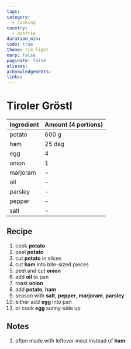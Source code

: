 ```yaml
---
tags: 
category:
  - cooking
country:
  - austria
duration_min: 
todo: true
theme: tre_light
marp: false
paginate: false
aliases: 
acknowledgements: 
links:
---
```



# Tiroler Gröstl


|Ingredient|Amount (4 portions)|
| :- | :- |
|potato|600 g|
|ham|25 dag|
|egg|4|
|onion|1|
|marjoram|-|
|oil|-|
|parsley|-|
|pepper|-|
|salt|-|

## Recipe
1. cook **potato**
2. peel **potato**
3. cut **potato** in slices
4. cut **ham** into bite-sized pieces
5. peel and cut **onion**
6. add **oil** to pan
7. roast **onion**
8. add **potato**, **ham**
9. season with **salt**, **pepper**, **marjoram**, **parsley**
10. either add **egg** into pan
11. or cook **egg** sunny-side up

## Notes
1. often made with leftover meat instead of **ham**
